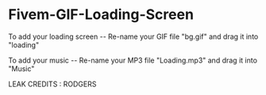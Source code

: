 # Fivem-GIF-Loading-Screen

To add your loading screen -- Re-name your GIF file "bg.gif" and drag it into "loading"

To add your music -- Re-name your MP3 file "Loading.mp3" and drag it into "Music"

LEAK CREDITS : RODGERS
